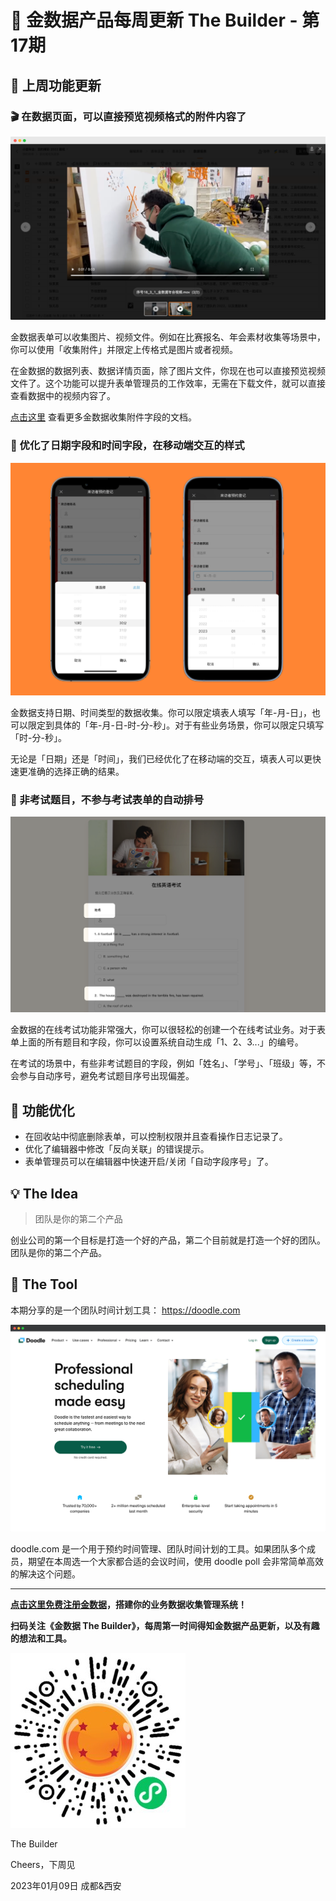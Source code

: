 # 🧩 金数据产品每周更新 The Builder - 第17期

## 🎉 上周功能更新

### 🎬 在数据页面，可以直接预览视频格式的附件内容了

![video preview on entires page](images/230109/video-preview-on-entries-page.png)

金数据表单可以收集图片、视频文件。例如在比赛报名、年会素材收集等场景中，你可以使用「收集附件」并限定上传格式是图片或者视频。

在金数据的数据列表、数据详情页面，除了图片文件，你现在也可以直接预览视频文件了。这个功能可以提升表单管理员的工作效率，无需在下载文件，就可以直接查看数据中的视频内容了。

[点击这里](https://jinshuju.net/help/articles/upload-file) 查看更多金数据收集附件字段的文档。


### 📱 优化了日期字段和时间字段，在移动端交互的样式

![date and time field on mobile](images/230109/date-and-time-fields-on-mobile.png)

金数据支持日期、时间类型的数据收集。你可以限定填表人填写「年-月-日」，也可以限定到具体的「年-月-日-时-分-秒」。对于有些业务场景，你可以限定只填写「时-分-秒」。

无论是「日期」还是「时间」，我们已经优化了在移动端的交互，填表人可以更快速更准确的选择正确的结果。

### 💯 非考试题目，不参与考试表单的自动排号

![skip auto number for non-exam field](images/230109/skip-auto-number-for-non-exam-field.png)

金数据的在线考试功能非常强大，你可以很轻松的创建一个在线考试业务。对于表单上面的所有题目和字段，你可以设置系统自动生成「1、2、3...」的编号。

在考试的场景中，有些非考试题目的字段，例如「姓名」、「学号」、「班级」等，不会参与自动序号，避免考试题目序号出现偏差。

## 🎁 功能优化

* 在回收站中彻底删除表单，可以控制权限并且查看操作日志记录了。
* 优化了编辑器中修改「反向关联」的错误提示。
* 表单管理员可以在编辑器中快速开启/关闭「自动字段序号」了。

## 💡 The Idea

> 团队是你的第二个产品

创业公司的第一个目标是打造一个好的产品，第二个目前就是打造一个好的团队。团队是你的第二个产品。

## 🔑 The Tool

本期分享的是一个团队时间计划工具： https://doodle.com

![doodle.com](images/230109/doodle.com.png)

doodle.com 是一个用于预约时间管理、团队时间计划的工具。如果团队多个成员，期望在本周选一个大家都合适的会议时间，使用 doodle poll 会非常简单高效的解决这个问题。

---

__[点击这里免费注册金数据](https://jinshuju.net/?utm_campaign=the_builder&utm_medium=social&utm_source=github)，搭建你的业务数据收集管理系统！__

__扫码关注《金数据 The Builder》，每周第一时间得知金数据产品更新，以及有趣的想法和工具。__

![QRCode](images/miniprogram_qrcode.jpeg)

The Builder

Cheers，下周见

2023年01月09日 成都&西安
